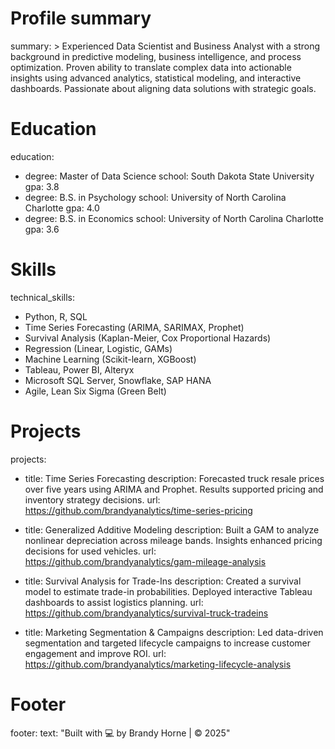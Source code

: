 # Profile summary
summary: >
  Experienced Data Scientist and Business Analyst with a strong background in predictive modeling, business intelligence, and process optimization. Proven ability to translate complex data into actionable insights using advanced analytics, statistical modeling, and interactive dashboards. Passionate about aligning data solutions with strategic goals.

# Education
education:
  - degree: Master of Data Science
    school: South Dakota State University
    gpa: 3.8
  - degree: B.S. in Psychology
    school: University of North Carolina Charlotte
    gpa: 4.0
  - degree: B.S. in Economics
    school: University of North Carolina Charlotte
    gpa: 3.6

# Skills
technical_skills:
  - Python, R, SQL
  - Time Series Forecasting (ARIMA, SARIMAX, Prophet)
  - Survival Analysis (Kaplan-Meier, Cox Proportional Hazards)
  - Regression (Linear, Logistic, GAMs)
  - Machine Learning (Scikit-learn, XGBoost)
  - Tableau, Power BI, Alteryx
  - Microsoft SQL Server, Snowflake, SAP HANA
  - Agile, Lean Six Sigma (Green Belt)

# Projects
projects:
  - title: Time Series Forecasting
    description: Forecasted truck resale prices over five years using ARIMA and Prophet. Results supported pricing and inventory strategy decisions.
    url: https://github.com/brandyanalytics/time-series-pricing

  - title: Generalized Additive Modeling
    description: Built a GAM to analyze nonlinear depreciation across mileage bands. Insights enhanced pricing decisions for used vehicles.
    url: https://github.com/brandyanalytics/gam-mileage-analysis

  - title: Survival Analysis for Trade-Ins
    description: Created a survival model to estimate trade-in probabilities. Deployed interactive Tableau dashboards to assist logistics planning.
    url: https://github.com/brandyanalytics/survival-truck-tradeins

  - title: Marketing Segmentation & Campaigns
    description: Led data-driven segmentation and targeted lifecycle campaigns to increase customer engagement and improve ROI.
    url: https://github.com/brandyanalytics/marketing-lifecycle-analysis

# Footer
footer:
  text: "Built with 💻 by Brandy Horne | © 2025"

